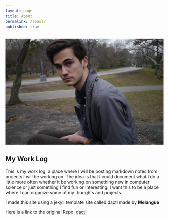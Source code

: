 ```yaml
---
layout: page
title: About
permalink: /about/
published: true
---
```


![me](assets/img/me.jpg)

## My Work Log

This is my work log, a place where I will be posting markdown notes from projects I will be working on. The idea is that I could document what I do a little more often whether it be working on something new in computer science or just something I find fun or interesting. I want this to be a place where I can organize some of my thoughts and projects.

I made this site using a jekyll template site called dactl made by **Melangue**

Here is a link to the original Repo: [dactl](https://github.com/melangue/dactl)
